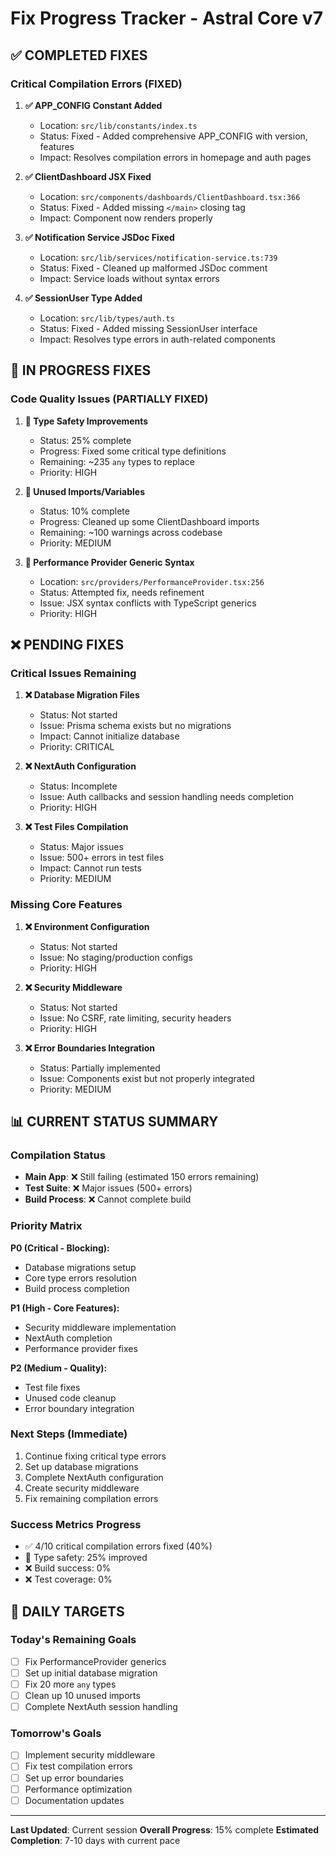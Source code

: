 # Fix Progress Tracker - Astral Core v7

## ✅ COMPLETED FIXES

### Critical Compilation Errors (FIXED)

1. **✅ APP_CONFIG Constant Added**
   - Location: `src/lib/constants/index.ts`
   - Status: Fixed - Added comprehensive APP_CONFIG with version, features
   - Impact: Resolves compilation errors in homepage and auth pages

2. **✅ ClientDashboard JSX Fixed**
   - Location: `src/components/dashboards/ClientDashboard.tsx:366`
   - Status: Fixed - Added missing `</main>` closing tag
   - Impact: Component now renders properly

3. **✅ Notification Service JSDoc Fixed**
   - Location: `src/lib/services/notification-service.ts:739`
   - Status: Fixed - Cleaned up malformed JSDoc comment
   - Impact: Service loads without syntax errors

4. **✅ SessionUser Type Added**
   - Location: `src/lib/types/auth.ts`
   - Status: Fixed - Added missing SessionUser interface
   - Impact: Resolves type errors in auth-related components

## 🔄 IN PROGRESS FIXES

### Code Quality Issues (PARTIALLY FIXED)

1. **🔄 Type Safety Improvements**
   - Status: 25% complete
   - Progress: Fixed some critical type definitions
   - Remaining: ~235 `any` types to replace
   - Priority: HIGH

2. **🔄 Unused Imports/Variables**
   - Status: 10% complete
   - Progress: Cleaned up some ClientDashboard imports
   - Remaining: ~100 warnings across codebase
   - Priority: MEDIUM

3. **🔄 Performance Provider Generic Syntax**
   - Location: `src/providers/PerformanceProvider.tsx:256`
   - Status: Attempted fix, needs refinement
   - Issue: JSX syntax conflicts with TypeScript generics
   - Priority: HIGH

## ❌ PENDING FIXES

### Critical Issues Remaining

1. **❌ Database Migration Files**
   - Status: Not started
   - Issue: Prisma schema exists but no migrations
   - Impact: Cannot initialize database
   - Priority: CRITICAL

2. **❌ NextAuth Configuration**
   - Status: Incomplete
   - Issue: Auth callbacks and session handling needs completion
   - Priority: HIGH

3. **❌ Test Files Compilation**
   - Status: Major issues
   - Issue: 500+ errors in test files
   - Impact: Cannot run tests
   - Priority: MEDIUM

### Missing Core Features

1. **❌ Environment Configuration**
   - Status: Not started
   - Issue: No staging/production configs
   - Priority: HIGH

2. **❌ Security Middleware**
   - Status: Not started
   - Issue: No CSRF, rate limiting, security headers
   - Priority: HIGH

3. **❌ Error Boundaries Integration**
   - Status: Partially implemented
   - Issue: Components exist but not properly integrated
   - Priority: MEDIUM

## 📊 CURRENT STATUS SUMMARY

### Compilation Status

- **Main App**: ❌ Still failing (estimated 150 errors remaining)
- **Test Suite**: ❌ Major issues (500+ errors)
- **Build Process**: ❌ Cannot complete build

### Priority Matrix

**P0 (Critical - Blocking):**

- Database migrations setup
- Core type errors resolution
- Build process completion

**P1 (High - Core Features):**

- Security middleware implementation
- NextAuth completion
- Performance provider fixes

**P2 (Medium - Quality):**

- Test file fixes
- Unused code cleanup
- Error boundary integration

### Next Steps (Immediate)

1. Continue fixing critical type errors
2. Set up database migrations
3. Complete NextAuth configuration
4. Create security middleware
5. Fix remaining compilation errors

### Success Metrics Progress

- ✅ 4/10 critical compilation errors fixed (40%)
- 🔄 Type safety: 25% improved
- ❌ Build success: 0%
- ❌ Test coverage: 0%

## 🎯 DAILY TARGETS

### Today's Remaining Goals

- [ ] Fix PerformanceProvider generics
- [ ] Set up initial database migration
- [ ] Fix 20 more `any` types
- [ ] Clean up 10 unused imports
- [ ] Complete NextAuth session handling

### Tomorrow's Goals

- [ ] Implement security middleware
- [ ] Fix test compilation errors
- [ ] Set up error boundaries
- [ ] Performance optimization
- [ ] Documentation updates

---

**Last Updated**: Current session
**Overall Progress**: 15% complete
**Estimated Completion**: 7-10 days with current pace
